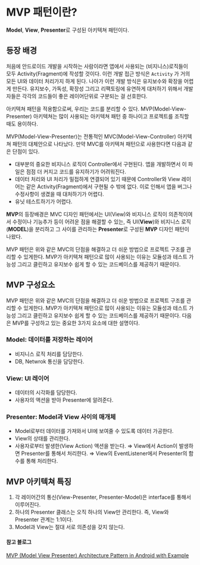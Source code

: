 # MVP 패턴이란?
**Model**, **View**, **Presenter**로 구성된 아키텍쳐 패턴이다.

## 등장 배경
처음에 안드로이드 개발을 시작하는 사람이라면 앱에서 사용되는 (비지니스)로직들이 모두 Activity(Fragment)에 작성할 것이다. 
이런 개발 접근 방식은 `Activity` 가 거의 모든 UI와 데이터 처리가지 하게 된다.
나아가 이런 개발 방식은 유지보수와 확장을 어렵게 만든다.
유지보수, 가독성, 확장성 그리고 리팩토링에 유연하게 대처하기 위해서 개발자들은 각각의 코드들이 좋은 레이어단위로 구분되는 걸 선호한다.

아키텍쳐 패턴을 적용함으로써, 우리는 코드를 분리할 수 있다.
MVP(Model-View-Presenter) 아키텍쳐는 많이 사용되는 아키텍쳐 패턴 중 하나이고 프로젝트를 조직할 때도 용이하다.

MVP(Model-View-Presenter)는 전통적인 MVC(Model-View-Controller) 아키텍쳐 패턴의 대체안으로 나타났다.
만약 MVC를 아키텍쳐 패턴으로 사용한다면 다음과 같은 단점이 있다.

- 대부분의 중요한 비지니스 로직이 Controller에서 구현된다. 앱을 개발하면서 이 파일은 점점 더 커지고 코드를 유지하기가 어려워진다.
- 데이터 처리와 UI 처리가 밀접하게 연결되어 있기 때문에 Controller와 View 레이어는 같은 Activity(Fragment)에서 구현될 수 밖에 없다. 이로 인해서 앱을 버그나 수정사항이 생겼을 때 대처하기가 어렵다.
- 유닛 테스트하기가 어렵다.

**MVP**의 등장배경은 MVC 디자인 패턴에서는 UI(View)와 비지니스 로직이 의존적이여서 수정이나 기능추가 등이 어려운 점을 해결할 수 있는,
 즉 UI(**View**)와 비지니스 로직(**MODEL**)을 분리하고 그 사이를 관리하는 **Presenter**로 구성된 **MVP** 디자인 패턴이 나왔다.
 
MVP 패턴은 위와 같은 MVC의 단점을 해결하고 더 쉬운 방법으로 프로젝트 구조를 관리할 수 있게한다.
MVP가 아키텍쳐 패턴으로 많이 사용되는 이유는 모듈성과 테스트 가능성 그리고 클린하고 유지보수 쉽게 할 수 있는 코드베이스를 제공하기 때문이다.

## MVP 구성요소
MVP 패턴은 위와 같은 MVC의 단점을 해결하고 더 쉬운 방법으로 프로젝트 구조를 관리할 수 있게한다.
MVP가 아키텍쳐 패턴으로 많이 사용되는 이유는 모듈성과 테스트 가능성 그리고 클린하고 유지보수 쉽게 할 수 있는 코드베이스를 제공하기 때문이다.
다음은 MVP를 구성하고 있는 중요한 3가지 요소에 대한 설명이다.

### Model: 데이터를 저장하는 레이어
   - 비지니스 로직 처리를 담당한다.
   - DB, Netwrok 통신을 담당한다.
### View: UI 레이어
   - 데이터의 시각화를 담당한다.
   - 사용자의 액션을 받아 Presenter에 알려준다.
### Presenter: Model과 View 사이의 매개체
   - Model로부터 데이터를 가져와서 UI에 보여줄 수 있도록 데이터 가공한다.
   - View의 상태를 관리한다.
   - 사용자로부터 발생한(View Action) 액션을 받는다. ⇒ View에서 Action이 발생하면 Presenter를 통해서 처리한다. ⇒ View의 EventListener에서 Presenter의 함수를 통해 처리한다.

## MVP 아키텍쳐 특징
1. 각 레이어간의 통신(View-Presenter, Presenter-Model)은 interface를 통해서 이루어진다.
2. 하나의 Presenter 클래스는 오직 하나의 View만 관리한다. 즉, View와 Presenter 관계는 1:1이다.
3. Model과 View는 절대 서로 의존성을 갖지 않는다.
#### 참고 블로그
[MVP (Model View Presenter) Architecture Pattern in Android with Example](https://www.geeksforgeeks.org/mvp-model-view-presenter-architecture-pattern-in-android-with-example/)
